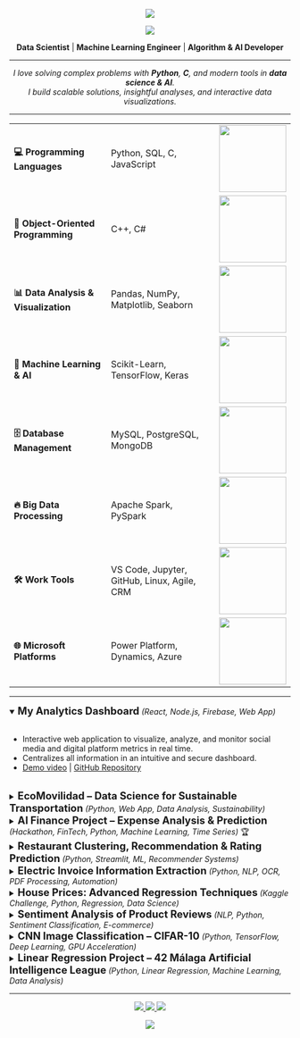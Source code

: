 <!-- Header -->
<p align="center">
  <img src="https://capsule-render.vercel.app/api?type=waving&color=87cefa&height=140&section=header"/>
</p>

<p align="center">
  <img src="https://readme-typing-svg.herokuapp.com/?color=87cefa&size=35&center=true&vCenter=true&width=1000&lines=Hello,+I'm+Ana+Zubieta;Welcome+to+my+GitHub+Profile"/>
</p>

<p align="center">
  <b>Data Scientist</b> | <b>Machine Learning Engineer</b> | <b>Algorithm & AI Developer</b>
</p>

---

<p align="center">
  <em>I love solving complex problems with <b>Python</b>, <b>C</b>, and modern tools in <b>data science & AI</b>.<br>
  I build scalable solutions, insightful analyses, and interactive data visualizations.</em>
</p>

---

<div align="center">

<table>
  <tr>
    <td><b>💻 Programming Languages</b></td>
    <td>Python, SQL, C, JavaScript</td>
    <td><img src="https://geps.dev/progress/90?color=87cefa" width="120"/></td>
  </tr>
  <tr>
    <td><b>🧩 Object-Oriented Programming</b></td>
    <td>C++, C#</td>
    <td><img src="https://geps.dev/progress/80?color=87cefa" width="120"/></td>
  </tr>
  <tr>
    <td><b>📊 Data Analysis & Visualization</b></td>
    <td>Pandas, NumPy, Matplotlib, Seaborn</td>
    <td><img src="https://geps.dev/progress/85?color=87cefa" width="120"/></td>
  </tr>
  <tr>
    <td><b>🤖 Machine Learning & AI</b></td>
    <td>Scikit-Learn, TensorFlow, Keras</td>
    <td><img src="https://geps.dev/progress/75?color=87cefa" width="120"/></td>
  </tr>
  <tr>
    <td><b>🗄️ Database Management</b></td>
    <td>MySQL, PostgreSQL, MongoDB</td>
    <td><img src="https://geps.dev/progress/80?color=87cefa" width="120"/></td>
  </tr>
  <tr>
    <td><b>🔥 Big Data Processing</b></td>
    <td>Apache Spark, PySpark</td>
    <td><img src="https://geps.dev/progress/70?color=87cefa" width="120"/></td>
  </tr>
  <tr>
    <td><b>🛠️ Work Tools</b></td>
    <td>VS Code, Jupyter, GitHub, Linux, Agile, CRM</td>
    <td><img src="https://geps.dev/progress/85?color=87cefa" width="120"/></td>
  </tr>
  <tr>
    <td><b>🌐 Microsoft Platforms</b></td>
    <td>Power Platform, Dynamics, Azure</td>
    <td><img src="https://geps.dev/progress/65?color=87cefa" width="120"/></td>
  </tr>
</table>

</div>

---

<!-- Project Card Template -->
<!--
<div align="center">
  <img src="PROJECT_IMAGE_URL" width="80"/>
  <h3>PROJECT_TITLE</h3>
  <b>Stack:</b> STACK <br>
  PROJECT_DESCRIPTION <br>
  <a href="DEMO_LINK">Demo</a> | <a href="REPO_LINK">Repository</a> | <a href="LINKEDIN_LINK">LinkedIn</a>
</div>
-->

<details open>
  <br>
  <summary><span style="font-size:1.3em;"><b>My Analytics Dashboard</b></span> <em>(React, Node.js, Firebase, Web App)</em></summary>
  <ul>
    <li>Interactive web application to visualize, analyze, and monitor social media and digital platform metrics in real time.</li>
    <li>Centralizes all information in an intuitive and secure dashboard.</li>
    <li>
      <a href="https://drive.google.com/file/d/1fT5XnvHvyCdUob2kzksQYoPZ1Fdemagm/view?usp=drive_link">Demo video</a> |
      <a href="https://github.com/Ateibuzena/my-analytics-dashboard">GitHub Repository</a>
    </li>
  </ul>
  <br>
</details>

<details>
  <br>
  <summary><span style="font-size:1.3em;"><b>EcoMovilidad – Data Science for Sustainable Transportation</b></span> <em>(Python, Web App, Data Analysis, Sustainability)</em></summary>
  <ul>
    <li>Web application analyzing fuel and electricity consumption in electric, hybrid, and combustion vehicles.</li>
    <li>Helps users compare vehicle types, estimate travel costs, and make informed decisions promoting sustainable mobility.</li>
    <li>
      <a href="https://drive.google.com/file/d/1BgMOB2_9BlIBZNOWH4I5M706zGYCNWG2/view?usp=drive_link">Demo video</a> |
      <a href="https://github.com/Ateibuzena/Proyecto_EcoMovilidad">GitHub Repository</a> |
      <a href="https://www.linkedin.com/feed/update/urn:li:activity:7178820194625044481/">LinkedIn Post</a>
    </li>
  </ul>
  <br>
</details>

<details>
  <br>
  <summary><span style="font-size:1.3em;"><b>AI Finance Project – Expense Analysis & Prediction</b></span> <em>(Hackathon, FinTech, Python, Machine Learning, Time Series)</em> 🏆</summary>
  <ul>
    <li>Developed a web app for business expense analysis and prediction in the Startup Week 2024 Hackathon (2nd place).</li>
    <li>Uses ML and time series analysis to predict future expenses with interactive visualizations.</li>
    <li>
      <a href="https://drive.google.com/file/d/1fnGG31PxtJdiQ_TRe-qT-050EmfuXeAv/view?usp=sharing">Demo video</a> |
      <a href="https://github.com/Ateibuzena/Proyecto_AI_Finance">GitHub Repository</a> |
      <a href="https://www.linkedin.com/feed/update/urn:li:activity:7196088270793936897/">LinkedIn Post</a>
    </li>
  </ul>
  <br>
</details>

<details>
  <br>
  <summary><span style="font-size:1.3em;"><b>Restaurant Clustering, Recommendation & Rating Prediction</b></span> <em>(Python, Streamlit, ML, Recommender Systems)</em></summary>
  <ul>
    <li>Comprehensive project combining clustering, recommendation systems, and predictive models for restaurants in Madrid and Mexico.</li>
    <li>
      <a href="https://restaurantsrecomendator.streamlit.app/">Demo website</a> |
      <a href="https://docs.google.com/presentation/d/1Meyf7kFybX1uLtiw3Kb0cFU_dWLWny_NCVfvItZ1fWs/edit?usp=drive_link">Presentation</a> |
      <a href="https://github.com/Ateibuzena/Proyecto_GastronomIA">GitHub Repository</a> |
      <a href="https://www.linkedin.com/feed/update/urn:li:activity:7158013481684746242/">LinkedIn Post</a>
    </li>
  </ul>
  <br>
</details>

<details>
  <br>
  <summary><span style="font-size:1.3em;"><b>Electric Invoice Information Extraction</b></span> <em>(Python, NLP, OCR, PDF Processing, Automation)</em></summary>
  <ul>
    <li>Generic solution to extract key info from electric invoices (PDF) regardless of layout.</li>
    <li>
      <a href="https://github.com/Ateibuzena/Extraccion_texto_IA">GitHub Repository</a> |
      <a href="https://www.linkedin.com/feed/update/urn:li:activity:7204447451401928704/">LinkedIn Post</a>
    </li>
  </ul>
  <br>
</details>

<details>
  <br>
  <summary><span style="font-size:1.3em;"><b>House Prices: Advanced Regression Techniques</b></span> <em>(Kaggle Challenge, Python, Regression, Data Science)</em></summary>
  <ul>
    <li>Advanced regression model to predict house prices using Kaggle dataset.</li>
    <li>
      <a href="https://drive.google.com/file/d/1vX4dpHf1IHpTMu-NmAdeYmur39hY9dZD/view?usp=sharing">Demo video</a> |
      <a href="https://drive.google.com/file/d/13AiQFjnqx9FuDH3NJKhKeNFf-IBIDDsg/view?usp=drive_link">Presentation</a> |
      <a href="https://github.com/Ateibuzena/House_Prices-Advanced_Regression_Techniques">GitHub Repository</a> |
      <a href="https://www.linkedin.com/feed/update/urn:li:activity:7265406317832372224/">LinkedIn Post</a>
    </li>
  </ul>
  <br>
</details>

<details>
  <summary><span style="font-size:1.3em;"><b>Sentiment Analysis of Product Reviews</b></span> <em>(NLP, Python, Sentiment Classification, E-commerce)</em></summary>
  <ul>
    <li>NLP-based model to predict product ratings (1-5) from textual reviews.</li>
    <li>
      <a href="https://github.com/Ateibuzena/nlp-ratings">GitHub Repository</a>
    </li>
  </ul>
</details>

<details>
  <br>
  <summary><span style="font-size:1.3em;"><b>CNN Image Classification – CIFAR-10</b></span> <em>(Python, TensorFlow, Deep Learning, GPU Acceleration)</em></summary>
  <ul>
    <li>Convolutional Neural Network for image classification using CIFAR-10.</li>
    <li>
      <a href="https://github.com/Ateibuzena/CNN_Image_Classification">GitHub Repository</a>
    </li>
  </ul>
  <br>
</details>

<details>
  <br>
  <summary><span style="font-size:1.3em;"><b>Linear Regression Project – 42 Málaga Artificial Intelligence League</b></span> <em>(Python, Linear Regression, Machine Learning, Data Analysis)</em></summary>
  <ul>
    <li>Explored simple and multiple linear regression using socioeconomic and housing variables.</li>
    <li>
      <a href="https://docs.google.com/presentation/d/10pHqg39hyys41gFoEZP5-FHtECXro0XpVAz0e8VJD9M/edit?usp=drive_link">Presentation</a> |
      <a href="https://github.com/Ateibuzena/California_Housing_Prices">GitHub Repository</a> |
      <a href="https://www.linkedin.com/feed/update/urn:li:activity:7196571848011087872/">LinkedIn Post</a>
    </li>
  </ul>
  <br>
</details>

---

<p align="center">
  <a href="https://www.linkedin.com/in/ana-zubieta/">
    <img src="https://img.shields.io/badge/LinkedIn-0077B5?style=for-the-badge&logo=linkedin&logoColor=white"/>
  </a>
  <a href="https://github.com/Ateibuzena">
    <img src="https://img.shields.io/badge/GitHub-181717?style=for-the-badge&logo=github&logoColor=white"/>
  </a>
  <a href="mailto:ena.ateibuz@gmail.com">
    <img src="https://img.shields.io/badge/Email-D14836?style=for-the-badge&logo=gmail&logoColor=white"/>
  </a>
</p>

<p align="center">
  <img src="https://capsule-render.vercel.app/api?type=waving&color=87cefa&height=140&section=footer&flip=true"/>
</p>

